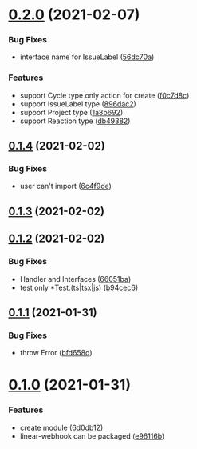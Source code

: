 # [0.2.0](https://github.com/korosuke613/linear-webhook/compare/v0.1.4...v0.2.0) (2021-02-07)


### Bug Fixes

* interface name for IssueLabel ([56dc70a](https://github.com/korosuke613/linear-webhook/commit/56dc70a894a862f9b8128da3b59e6fb5af22c9df))


### Features

* support Cycle type only action for create ([f0c7d8c](https://github.com/korosuke613/linear-webhook/commit/f0c7d8c80c9b5e3ac5ac639132889dc79dd9c8b5))
* support IssueLabel type ([896dac2](https://github.com/korosuke613/linear-webhook/commit/896dac22dadf4c26ec40feea00835fe059887a60))
* support Project type ([1a8b692](https://github.com/korosuke613/linear-webhook/commit/1a8b6920c8c5663c8b9dc88d008ccbb8a3af856f))
* support Reaction type ([db49382](https://github.com/korosuke613/linear-webhook/commit/db4938283564f1533a647dba4e86f7d6a0be8de6))



## [0.1.4](https://github.com/korosuke613/linear-webhook/compare/v0.1.3...v0.1.4) (2021-02-02)


### Bug Fixes

* user can't import ([6c4f9de](https://github.com/korosuke613/linear-webhook/commit/6c4f9dedf6e45295a9727b950352c88ded389c9e))



## [0.1.3](https://github.com/korosuke613/linear-webhook/compare/v0.1.2...v0.1.3) (2021-02-02)



## [0.1.2](https://github.com/korosuke613/linear-webhook/compare/v0.1.1...v0.1.2) (2021-02-02)


### Bug Fixes

* Handler and Interfaces ([66051ba](https://github.com/korosuke613/linear-webhook/commit/66051ba45946ed09d7979a428d3df46aaa212cfb))
* test only *Test.(ts|tsx|js) ([b94cec6](https://github.com/korosuke613/linear-webhook/commit/b94cec610c5f69242a3257c9ad555a4b9a27b844))



## [0.1.1](https://github.com/korosuke613/linear-webhook/compare/v0.1.0...v0.1.1) (2021-01-31)


### Bug Fixes

* throw Error ([bfd658d](https://github.com/korosuke613/linear-webhook/commit/bfd658de843aa00b1303861ce400893659cd87ab))



# [0.1.0](https://github.com/korosuke613/linear-webhook/compare/v0.0.1...v0.1.0) (2021-01-31)


### Features

* create module ([6d0db12](https://github.com/korosuke613/linear-webhook/commit/6d0db12561c8a68126d5cbdbe1fd300471150351))
* linear-webhook can be packaged ([e96116b](https://github.com/korosuke613/linear-webhook/commit/e96116b0500acd7b0e2e00d027393c409e663760))

